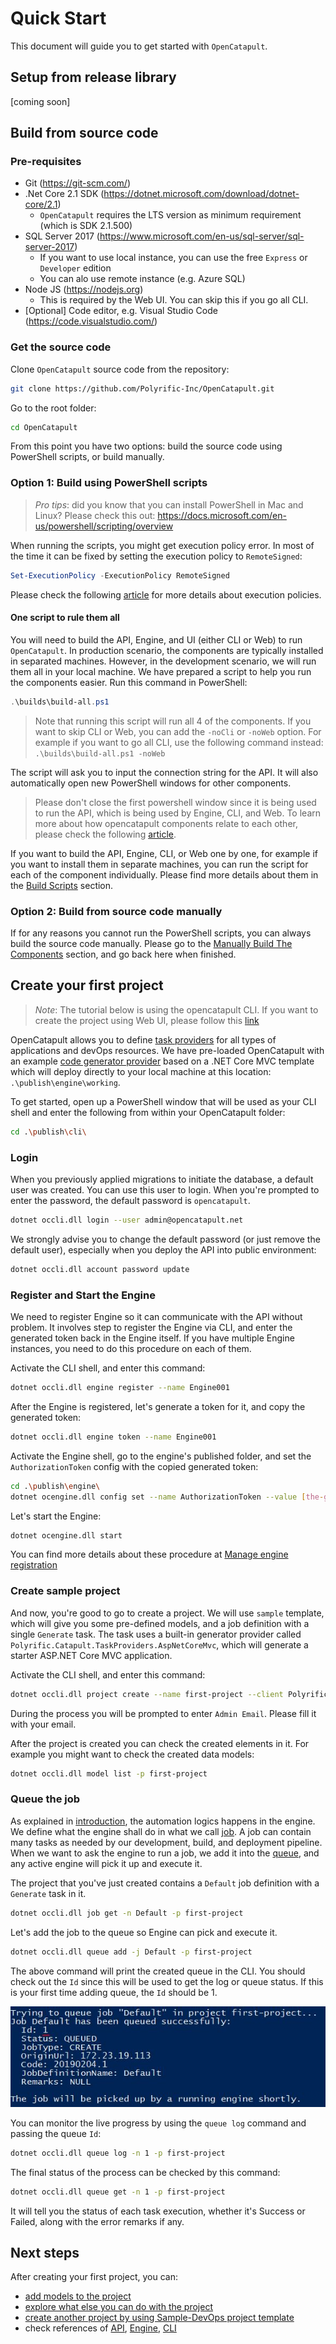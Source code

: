 # Quick Start

This document will guide you to get started with `OpenCatapult`.

## Setup from release library

[coming soon]

## Build from source code

### Pre-requisites

- Git (https://git-scm.com/)
- .Net Core 2.1 SDK (https://dotnet.microsoft.com/download/dotnet-core/2.1)
  - `OpenCatapult` requires the LTS version as minimum requirement (which is SDK 2.1.500)
- SQL Server 2017 (https://www.microsoft.com/en-us/sql-server/sql-server-2017)
  - If you want to use local instance, you can use the free `Express` or `Developer` edition
  - You can alo use remote instance (e.g. Azure SQL)
- Node JS (https://nodejs.org)
  - This is required by the Web UI. You can skip this if you go all CLI.
- [Optional] Code editor, e.g. Visual Studio Code (https://code.visualstudio.com/)

### Get the source code

Clone `OpenCatapult` source code from the repository:

```sh
git clone https://github.com/Polyrific-Inc/OpenCatapult.git
```

Go to the root folder:

```sh
cd OpenCatapult
```

From this point you have two options: build the source code using PowerShell scripts, or build manually.

### Option 1: Build using PowerShell scripts

> *Pro tips*: did you know that you can install PowerShell in Mac and Linux? Please check this out: <https://docs.microsoft.com/en-us/powershell/scripting/overview>

When running the scripts, you might get execution policy error. In most of the time it can be fixed by setting the execution policy to `RemoteSigned`:

```powershell
Set-ExecutionPolicy -ExecutionPolicy RemoteSigned
```

Please check the following [article](https://docs.microsoft.com/en-us/powershell/module/microsoft.powershell.core/about/about_execution_policies?view=powershell-6) for more details about execution policies.

#### One script to rule them all

You will need to build the API, Engine, and UI (either CLI or Web) to run `OpenCatapult`. In production scenario, the components are typically installed in separated machines. However, in the development scenario, we will run them all in your local machine. We have prepared a script to help you run the components easier. Run this command in PowerShell:

```powershell
.\builds\build-all.ps1
``` 

> Note that running this script will run all 4 of the components. If you want to skip CLI or Web, you can add the `-noCli` or `-noWeb` option. For example if you want to go all CLI, use the following command instead: `.\builds\build-all.ps1 -noWeb`

The script will ask you to input the connection string for the API. It will also automatically open new PowerShell windows for other components.

> Please don't close the first powershell window since it is being used to run the API, which is being used by Engine, CLI, and Web. To learn more about how opencatapult components relate to each other, please check the following [article](./intro.md#the-components).

If you want to build the API, Engine, CLI, or Web one by one, for example if you want to install them in separate machines, you can run the script for each of the component individually. Please find more details about them in the [Build Scripts](../dev-guides/build-scripts.md) section.


### Option 2: Build from source code manually

If for any reasons you cannot run the PowerShell scripts, you can always build the source code manually. Please go to the [Manually Build The Components](../dev-guides/manual-build.md) section, and go back here when finished.


## Create your first project

> *Note*: The tutorial below is using the opencatapult CLI. If you want to create the project using Web UI, please follow this [link](../user-guides/create-first-project-web.md)

OpenCatapult allows you to define [task providers](../task-providers/task-provider.md) for all types of applications and devOps resources. We have pre-loaded OpenCatapult with an example [code generator provider](../task-providers/generator-provider.md) based on a .NET Core MVC template which will deploy directly to your local machine at this location: `.\publish\engine\working`.

To get started, open up a PowerShell window that will be used as your CLI shell and enter the following from within your OpenCatapult folder:

```sh
cd .\publish\cli\
```

### Login

When you previously applied migrations to initiate the database, a default user was created. You can use this user to login. When you're prompted to enter the password, the default password is `opencatapult`.

```sh
dotnet occli.dll login --user admin@opencatapult.net
```

We strongly advise you to change the default password (or just remove the default user), especially when you deploy the API into public environment:

```sh
dotnet occli.dll account password update
```

### Register and Start the Engine

We need to register Engine so it can communicate with the API without problem. It involves step to register the Engine via CLI, and enter the generated token back in the Engine itself. If you have multiple Engine instances, you need to do this procedure on each of them.

Activate the CLI shell, and enter this command:

```sh
dotnet occli.dll engine register --name Engine001
```

After the Engine is registered, let's generate a token for it, and copy the generated token:

```sh
dotnet occli.dll engine token --name Engine001
```

Activate the Engine shell, go to the engine's published folder, and set the `AuthorizationToken` config with the copied generated token:

```sh
cd .\publish\engine\
dotnet ocengine.dll config set --name AuthorizationToken --value [the-generated-token]
```

Let's start the Engine:

```sh
dotnet ocengine.dll start
```

You can find more details about these procedure at [Manage engine registration](../user-guides/engine-registration.md)

### Create sample project

And now, you're good to go to create a project. We will use `sample` template, which will give you some pre-defined models, and a job definition with a single `Generate` task. The task uses a built-in generator provider called `Polyrific.Catapult.TaskProviders.AspNetCoreMvc`, which will generate a starter ASP.NET Core MVC application.

Activate the CLI shell, and enter this command:

```sh
dotnet occli.dll project create --name first-project --client Polyrific --template sample
```

During the process you will be prompted to enter `Admin Email`. Please fill it with your email.

After the project is created you can check the created elements in it. For example you might want to check the created data models:

```sh
dotnet occli.dll model list -p first-project
```

### Queue the job

As explained in [introduction](./intro.md#the-circle-of-magic), the automation logics happens in the engine. We define what the engine shall do in what we call [job](../user-guides/job-definitions.md). A job can contain many tasks as needed by our development, build, and deployment pipeline. When we want to ask the engine to run a job, we add it into the [queue](../user-guides/job-queues.md), and any active engine will pick it up and execute it.

The project that you've just created contains a `Default` job definition with a `Generate` task in it.

```sh
dotnet occli.dll job get -n Default -p first-project
```

Let's add the job to the queue so Engine can pick and execute it.

```sh
dotnet occli.dll queue add -j Default -p first-project
```

 The above command will print the created queue in the CLI. You should check out the `Id` since this will be used to get the log or queue status. If this is your first time adding queue, the `Id` should be 1.
 
![Queue add](../img/queue-add.JPG)

You can monitor the live progress by using the `queue log` command and passing the queue `Id`:

```sh
dotnet occli.dll queue log -n 1 -p first-project
```

The final status of the process can be checked by this command:

```sh
dotnet occli.dll queue get -n 1 -p first-project
```

It will tell you the status of each task execution, whether it's Success or Failed, along with the error remarks if any.

## Next steps

After creating your first project, you can:

- [add models to the project](../user-guides/data-models.md)
- [explore what else you can do with the project](../user-guides/user-guides.md)
- [create another project by using Sample-DevOps project template](../user-guides/sample-project.md)
- check references of [API](../api/api.md), [Engine](../engine/engine.md), [CLI](../cli/cli.md)